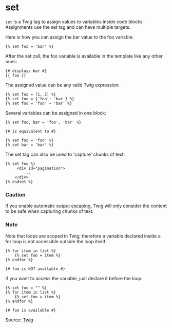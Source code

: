 # set

`set` is a Twig tag to assign values to variables inside code blocks. Assignments use the set tag and can have multiple targets.

Here is how you can assign the bar value to the foo variable:

```twig
{% set foo = 'bar' %}
```

After the set call, the foo variable is available in the template like any other ones:

```twig
{# displays bar #}
{{ foo }}
```

The assigned value can be any valid Twig expression:

```twig
{% set foo = [1, 2] %}
{% set foo = {'foo': 'bar'} %}
{% set foo = 'foo' ~ 'bar' %}
```

Several variables can be assigned in one block:

```twig
{% set foo, bar = 'foo', 'bar' %}

{# is equivalent to #}

{% set foo = 'foo' %}
{% set bar = 'bar' %}
```

The set tag can also be used to 'capture' chunks of text:

```twig
{% set foo %}
     <div id="pagination">
        ...
    </div>
{% endset %}
```

### Caution

If you enable automatic output escaping, Twig will only consider the content to be safe when capturing chunks of text.

### Note

Note that loops are scoped in Twig; therefore a variable declared inside a for loop is not accessible outside the loop itself:

```twig
{% for item in list %}
    {% set foo = item %}
{% endfor %}

{# foo is NOT available #}
```

If you want to access the variable, just declare it before the loop:

```twig
{% set foo = "" %}
{% for item in list %}
    {% set foo = item %}
{% endfor %}

{# foo is available #}
```

Source: [Twig](https://twig.symfony.com/set)